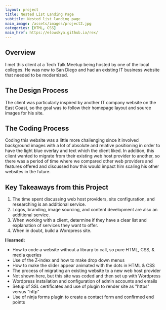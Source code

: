 ```yaml
---
layout: project
title: Nested List Landing Page
subtitle: Nested list landing page
main_image: /assets/images/project2.jpg
categories: [HTML, CSS]
main_href: https://elowskya.github.io/rex/
---
```


## Overview

I met this client at a Tech Talk Meetup being hosted by one of the local colleges. He was new to San Diego and had an existing IT business website that needed to be modernized. 

## The Design Process

The client was particularly inspired by another IT company website on the East Coast, so the goal was to follow their homepage layout and source images for his site. 

## The Coding Process

Coding this website was a little more challenging since it involved background images with a lot of absolute and relative positioning in order to have the light blue overlay and text which the client liked. In addition, this client wanted to migrate from their existing web host provider to another, so there was a period of time where we compared other web providers and features offered and discussed how this would impact him scaling his other websites in the future. 

## Key Takeaways from this Project
1. The time spent discussing web host providers, site configuration, and researching is an additional service.
2. Logos, branding, image sourcing, and content development are also an additional service.
3. When working with a client, determine if they have a clear list and explanation of services they want to offer.
4. When in doubt, build a Wordpress site.

**I learned:** 
* How to code a website without a library to call, so pure HTML, CSS, & media queries
* Use of the Z-index and how to make drop down menus
* How to make the slider appear animated with the dots in HTML & CSS
* The process of migrating an existing website to a new web host provider
* Not shown here, but this site was coded and then set up with Wordpress
* Wordpress installation and configuration of admin accounts and emails
* Setup of SSL certificates and use of plugin to render site as "https" versus "http"
* Use of ninja forms plugin to create a contact form and confirmed end points